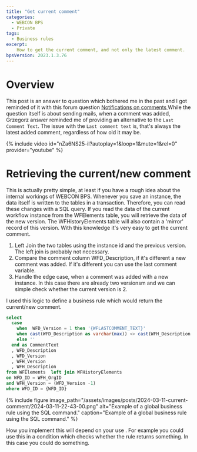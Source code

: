 ```yaml
---
title: "Get current comment"
categories:
  - WEBCON BPS   
  - Private  
tags: 
  - Business rules
excerpt:
    How to get the current comment, and not only the latest comment.
bpsVersion: 2023.1.3.76
---
```




# Overview
This post is an answer to question which bothered me in the past and I got reminded of it with this forum question [Notifications on comments 
](https://community.webcon.com/forum/thread/4535)
While the question itself is about sending mails, when a comment was added, Grzegorz answer reminded me of providing an alternative to the `Last Comment Text`. 
The issue with the `Last comment text` is, that's always the latest added comment, regardless of how old it may be. 


{% include video id="nZa6NS25-iI?autoplay=1&loop=1&mute=1&rel=0" provider="youtube" %}


# Retrieving the current/new comment
This is actually pretty simple, at least if you have a rough idea about the internal workings of WEBCON BPS.
Whenever you save an instance, the data itself is written to the tables in a transaction. Therefore, you can read these changes with a SQL query. If you read the data of the current workflow instance from the WFElements table, you will retrieve the data of the new version. The WFHistoryElements table will also contain a 'mirror' record of this version. 
With this knowledge it's very easy to get the current comment. 
1. Left Join the two tables using the instance id and the previous version. The left join is probably not necessary.
2. Compare the comment column WFD_Description, if it's different a new comment was added. If it's different you can use the last comment variable.
3. Handle the edge case, when a comment was added with a new instance. In this case there are already two versionsm and we can simple check whether the current version is 2.

I used this logic to define a business rule which would return the current/new comment. 

```sql
select 
  case 
    when  WFD_Version = 1 then '{WFLASTCOMMENT_TEXT}' 
    when cast(WFD_Description as varchar(max)) <> cast(WFH_Description as varchar(max)) then '{WFLASTCOMMENT_TEXT}' 
    else ''
  end as CommentText
  , WFD_Description
  , WFD_Version
  , WFH_Version
  , WFH_Description
from WFElements  left join WFHistoryElements
on WFD_ID = WFH_OrgID
and WFH_Version = (WFD_Version -1)
where WFD_ID = {WFD_ID}
```


{% include figure image_path="/assets/images/posts/2024-03-11-current-comment/2024-03-11-22-43-00.png" alt="Example of a global business rule using the SQL command." caption="Example of a global business rule using the SQL command." %}

How you implement this will depend on your use . For example you could use this in a condition which checks whether the rule returns something. In this case you could do something.